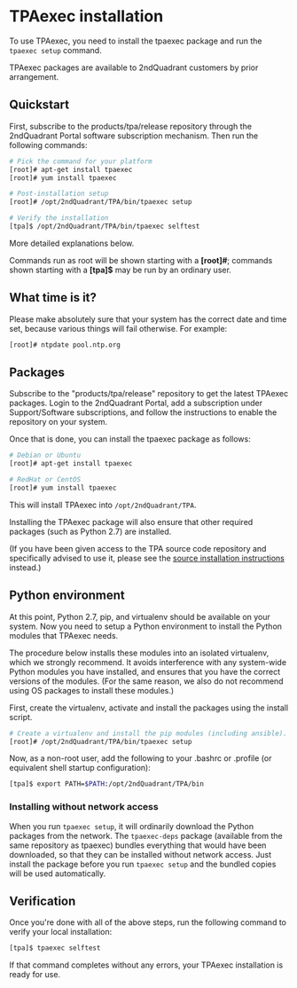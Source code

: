 # TPAexec installation

To use TPAexec, you need to install the tpaexec package and run the
``tpaexec setup`` command.

TPAexec packages are available to 2ndQuadrant customers by prior
arrangement.

## Quickstart

First, subscribe to the products/tpa/release repository through the
2ndQuadrant Portal software subscription mechanism. Then run the
following commands:

```bash
# Pick the command for your platform
[root]# apt-get install tpaexec
[root]# yum install tpaexec

# Post-installation setup
[root]# /opt/2ndQuadrant/TPA/bin/tpaexec setup

# Verify the installation
[tpa]$ /opt/2ndQuadrant/TPA/bin/tpaexec selftest
```

More detailed explanations below.

Commands run as root will be shown starting with a **[root]#**; commands
shown starting with a **[tpa]$** may be run by an ordinary user.

## What time is it?

Please make absolutely sure that your system has the correct date and
time set, because various things will fail otherwise. For example:

```bash
[root]# ntpdate pool.ntp.org
```

## Packages

Subscribe to the "products/tpa/release" repository to get the latest
TPAexec packages. Login to the 2ndQuadrant Portal, add a subscription
under Support/Software subscriptions, and follow the instructions to
enable the repository on your system.

Once that is done, you can install the tpaexec package as follows:

```bash
# Debian or Ubuntu
[root]# apt-get install tpaexec

# RedHat or CentOS
[root]# yum install tpaexec
```

This will install TPAexec into ``/opt/2ndQuadrant/TPA``.

Installing the TPAexec package will also ensure that other required
packages (such as Python 2.7) are installed.

(If you have been given access to the TPA source code repository and
specifically advised to use it, please see the
[source installation instructions](INSTALL-repo.md) instead.)

## Python environment

At this point, Python 2.7, pip, and virtualenv should be available on
your system. Now you need to setup a Python environment to install the
Python modules that TPAexec needs.

The procedure below installs these modules into an isolated virtualenv,
which we strongly recommend. It avoids interference with any system-wide
Python modules you have installed, and ensures that you have the correct
versions of the modules. (For the same reason, we also do not recommend
using OS packages to install these modules.)

First, create the virtualenv, activate and install the packages using the install script.

```bash
# Create a virtualenv and install the pip modules (including ansible).
[root]# /opt/2ndQuadrant/TPA/bin/tpaexec setup
```

Now, as a non-root user, add the following to your .bashrc or
.profile (or equivalent shell startup configuration):

```bash
[tpa]$ export PATH=$PATH:/opt/2ndQuadrant/TPA/bin
```

### Installing without network access

When you run ``tpaexec setup``, it will ordinarily download the Python
packages from the network. The ``tpaexec-deps`` package (available from
the same repository as tpaexec) bundles everything that would have been
downloaded, so that they can be installed without network access. Just
install the package before you run ``tpaexec setup`` and the bundled
copies will be used automatically.

## Verification

Once you're done with all of the above steps, run the following command
to verify your local installation:

```bash
[tpa]$ tpaexec selftest
```

If that command completes without any errors, your TPAexec installation
is ready for use.
